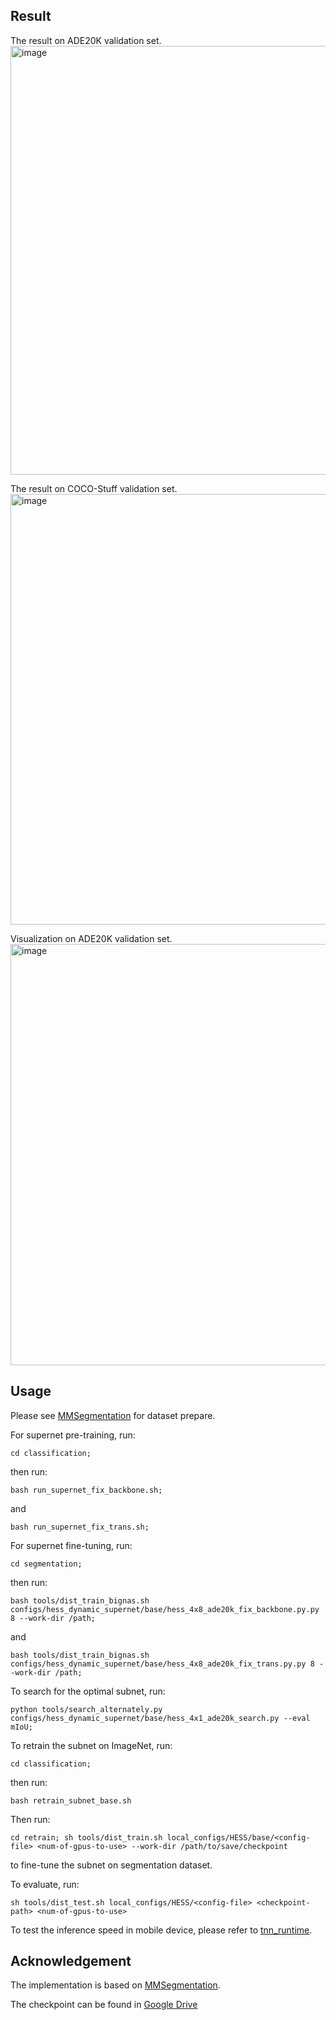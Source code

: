 ## Result
The result on ADE20K validation set.
<img width="686" alt="image" src="https://github.com/wmkai/NAS/assets/39148461/977cd5f2-1d0e-4af3-9e6f-6701957ac994">

The result on COCO-Stuff validation set.
<img width="689" alt="image" src="https://github.com/wmkai/NAS/assets/39148461/aa98c92f-8d0a-47d8-a6a4-050184be1c5c">

Visualization on ADE20K validation set.
<img width="674" alt="image" src="https://github.com/wmkai/NAS/assets/39148461/df94304c-38ee-4fdc-84f1-69d0a764b878">

## Usage
Please see [MMSegmentation](https://github.com/open-mmlab/mmsegmentation/blob/master/docs/en/dataset_prepare.md) for dataset prepare.

For supernet pre-training, run:
```
cd classification;
```
then run:
```
bash run_supernet_fix_backbone.sh;
```
and
```
bash run_supernet_fix_trans.sh;
```

For supernet fine-tuning, run:
```
cd segmentation;
```
then run:
```
bash tools/dist_train_bignas.sh configs/hess_dynamic_supernet/base/hess_4x8_ade20k_fix_backbone.py.py 8 --work-dir /path;
```
and
```
bash tools/dist_train_bignas.sh configs/hess_dynamic_supernet/base/hess_4x8_ade20k_fix_trans.py.py 8 --work-dir /path;
```

To search for the optimal subnet, run:
```
python tools/search_alternately.py configs/hess_dynamic_supernet/base/hess_4x1_ade20k_search.py --eval mIoU;
```

To retrain the subnet on ImageNet, run:
```
cd classification;
```
then run:
```
bash retrain_subnet_base.sh
```

Then run:
```
cd retrain; sh tools/dist_train.sh local_configs/HESS/base/<config-file> <num-of-gpus-to-use> --work-dir /path/to/save/checkpoint
```
to fine-tune the subnet on segmentation dataset.

To evaluate, run:
```
sh tools/dist_test.sh local_configs/HESS/<config-file> <checkpoint-path> <num-of-gpus-to-use>
```


To test the inference speed in mobile device, please refer to [tnn_runtime](tnn_runtime.md).

## Acknowledgement

The implementation is based on [MMSegmentation](https://github.com/open-mmlab/mmsegmentation).

The checkpoint can be found in [Google Drive](https://drive.google.com/drive/folders/1G1FEkT5zWl6kfOGHwMX5xxaydKAIWmYE?usp=share_link)
